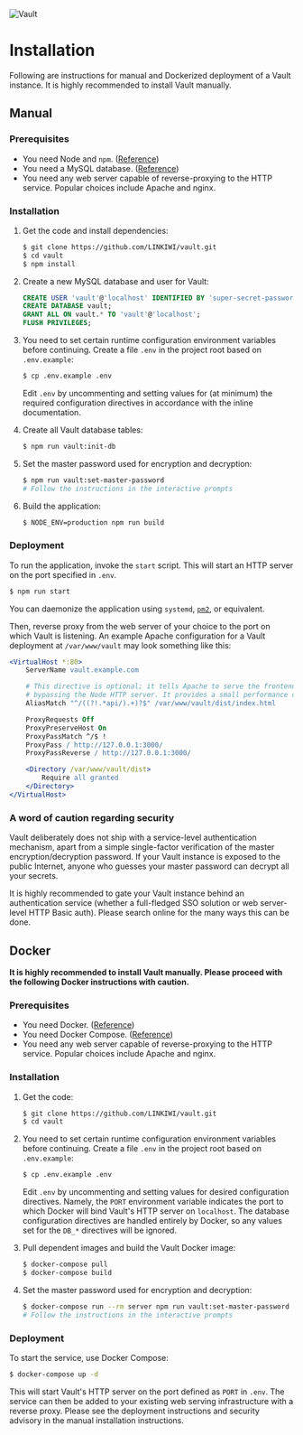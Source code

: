 ![Vault](https://static.kevinlin.info/blog/vault/banner.png)

# Installation

Following are instructions for manual and Dockerized deployment of a Vault instance. It is highly recommended to install Vault manually.

## Manual

### Prerequisites

* You need Node and `npm`. ([Reference](https://nodejs.org/en/))
* You need a MySQL database. ([Reference](https://dev.mysql.com/doc/))
* You need any web server capable of reverse-proxying to the HTTP service. Popular choices include Apache and nginx.

### Installation

1. Get the code and install dependencies:

   ```bash
   $ git clone https://github.com/LINKIWI/vault.git
   $ cd vault
   $ npm install
   ```

2. Create a new MySQL database and user for Vault:

   ```sql
   CREATE USER 'vault'@'localhost' IDENTIFIED BY 'super-secret-password';
   CREATE DATABASE vault;
   GRANT ALL ON vault.* TO 'vault'@'localhost';
   FLUSH PRIVILEGES;
   ```

3. You need to set certain runtime configuration environment variables before continuing. Create a file `.env` in the project root based on `.env.example`:

   ```bash
   $ cp .env.example .env
   ```

   Edit `.env` by uncommenting and setting values for (at minimum) the required configuration directives in accordance with the inline documentation.

4. Create all Vault database tables:

   ```bash
   $ npm run vault:init-db
   ```

5. Set the master password used for encryption and decryption:

   ```bash
   $ npm run vault:set-master-password
   # Follow the instructions in the interactive prompts
   ```

6. Build the application:

   ```bash
   $ NODE_ENV=production npm run build
   ```

### Deployment

To run the application, invoke the `start` script. This will start an HTTP server on the port specified in `.env`.

```bash
$ npm run start
```

You can daemonize the application using `systemd`, [`pm2`](https://pm2.keymetrics.io/), or equivalent.

Then, reverse proxy from the web server of your choice to the port on which Vault is listening. An example Apache configuration for a Vault deployment at `/var/www/vault` may look something like this:

```apache
<VirtualHost *:80>
    ServerName vault.example.com

    # This directive is optional; it tells Apache to serve the frontend directly,
    # bypassing the Node HTTP server. It provides a small performance optimization.
    AliasMatch "^/((?!.*api/).+)?$" /var/www/vault/dist/index.html

    ProxyRequests Off
    ProxyPreserveHost On
    ProxyPassMatch ^/$ !
    ProxyPass / http://127.0.0.1:3000/
    ProxyPassReverse / http://127.0.0.1:3000/

    <Directory /var/www/vault/dist>
        Require all granted
    </Directory>
</VirtualHost>
```

### A word of caution regarding security

Vault deliberately does not ship with a service-level authentication mechanism, apart from a simple single-factor verification of the master encryption/decryption password. If your Vault instance is exposed to the public Internet, anyone who guesses your master password can decrypt all your secrets.

It is highly recommended to gate your Vault instance behind an authentication service (whether a full-fledged SSO solution or web server-level HTTP Basic auth). Please search online for the many ways this can be done.

## Docker

**It is highly recommended to install Vault manually. Please proceed with the following Docker instructions with caution.**

### Prerequisites

* You need Docker. ([Reference](https://docs.docker.com/install/))
* You need Docker Compose. ([Reference](https://docs.docker.com/compose/install/))
* You need any web server capable of reverse-proxying to the HTTP service. Popular choices include Apache and nginx.

### Installation

1. Get the code:

   ```bash
   $ git clone https://github.com/LINKIWI/vault.git
   $ cd vault
   ```

2. You need to set certain runtime configuration environment variables before continuing. Create a file `.env` in the project root based on `.env.example`:

   ```bash
   $ cp .env.example .env
   ```

   Edit `.env` by uncommenting and setting values for desired configuration directives. Namely, the `PORT` environment variable indicates the port to which Docker will bind Vault's HTTP server on `localhost`. The database configuration directives are handled entirely by Docker, so any values set for the `DB_*` directives will be ignored.

3. Pull dependent images and build the Vault Docker image:

   ```bash
   $ docker-compose pull
   $ docker-compose build
   ```

4. Set the master password used for encryption and decryption:

   ```bash
   $ docker-compose run --rm server npm run vault:set-master-password
   # Follow the instructions in the interactive prompts
   ```

### Deployment

To start the service, use Docker Compose:

```bash
$ docker-compose up -d
```

This will start Vault's HTTP server on the port defined as `PORT` in `.env`. The service can then be added to your existing web serving infrastructure with a reverse proxy. Please see the deployment instructions and security advisory in the manual installation instructions.
